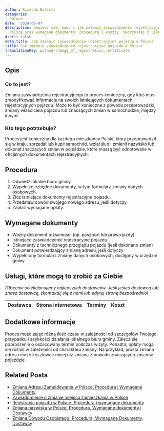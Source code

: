```yaml
---
author: Ricardo Batista
categories:
- Poland
date: '2024-06-07'
description: Dowiedz się, komu i jak zmienić zaświadczenie rejestracyjne pojazdu w
  Polsce oraz wymagane dokumenty, procedurę i koszty. Skorzystaj z usług biura gminy.
draft: false
meta_title: Jak zmienić zaświadczenie rejestracyjne pojazdu w Polsce
title: Jak zmienić zaświadczenie rejestracyjne pojazdu w Polsce
translationKey: poland-change_of_registration_certificate
---
```



## Opis
### Co to jest?
Zmiana zaświadczenia rejestracyjnego to proces konieczny, gdy ktoś musi zmodyfikować informacje na swoich istniejących dokumentach rejestracyjnych pojazdu. Może to być konieczne z powodu przeprowadzki, zmiany właściciela pojazdu lub znaczących zmian w samochodzie, między innymi.

### Kto tego potrzebuje?
Proces jest konieczny dla każdego mieszkańca Polski, który przeprowadził się w kraju, sprzedał lub kupił samochód, wziął ślub i zmienił nazwisko lub dokonał znaczących zmian w pojeździe, które muszą być odnotowane w oficjalnych dokumentach rejestracyjnych.

## Procedura
1. Odwiedź lokalne biuro gminy.
2. Wypełnij niezbędne dokumenty, w tym formularz zmiany danych osobowych.
3. Złóż istniejące dokumenty rejestracyjne pojazdu.
4. Przedstaw dowód swojego nowego adresu, jeśli dotyczy.
5. Zapłać wymagane opłaty.

## Wymagane dokumenty
- Ważny dokument tożsamości (np. paszport lub prawo jazdy)
- Istniejące zaświadczenie rejestracyjne pojazdu
- Dokumenty z technicznego przeglądu pojazdu (jeśli dokonano zmian)
- Dokument potwierdzający zmianę adresu, jeśli dotyczy
- Wypełniony formularz zmiany danych osobowych, dostępny w urzędzie gminy

## Usługi, które mogą to zrobić za Ciebie

_(Obecnie selekcjonujemy najlepszych dostawców. Jeśli jesteś dostawcą lub znasz dostawcę, skontaktuj się z nami lub edytuj stronę bezpośrednio)_

| Dostawca        |     Strona internetowa  |     Terminy     |       Koszt      |
| --------------- | --------------- |  :-------------: | :-------------: |

## Dodatkowe informacje
Proces może zająć różną ilość czasu w zależności od szczegółów Twojego przypadku i szybkości działania lokalnego biura gminy. Zaleca się poproszenie o oszacowany termin podczas wizyty. Ponadto, opłaty mogą się różnić w zależności od charakteru zmiany. Na przykład, prosta zmiana adresu może kosztować mniej niż zmiana z powodu znaczących zmian w pojeździe.


## Related Posts

- [Zmiana Adresu Zameldowania w Polsce: Procedura i Wymagane Dokumenty](https://tramitit.com/pl/guides/poland/zmiana_adresu_zameldowania/)
- [Zawiadomienie o zmianie miejsca zamieszkania w Polsce](https://tramitit.com/pl/guides/poland/zgloszenie_zmiany_miejsca_zamieszkania/)
- [Rejestracja pojazdu w Polsce: Procedura i wymagane dokumenty](https://tramitit.com/pl/guides/poland/zarejestrowanie_pojazdu/)
- [Zmiana nazwiska w Polsce: Procedura, Wymagane dokumenty i Dostawcy](https://tramitit.com/pl/guides/poland/zgloszenie_zmiany_nazwiska/)
- [Zmiana Dowodu Osobistego: Procedura, Wymagane Dokumenty, Dostawcy](https://tramitit.com/pl/guides/poland/zmiana_dowodu_osobistego/)
